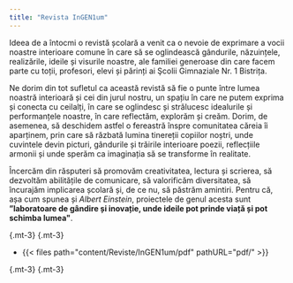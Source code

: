 ```yaml
---
title: "Revista InGEN1um"
---
```



Ideea de a întocmi o revistă școlară a venit ca o nevoie de exprimare a vocii noastre interioare comune în care să se oglindească gândurile, năzuințele, realizările, ideile și visurile noastre, ale familiei generoase din care facem parte cu toții, profesori, elevi și părinți ai Şcolii Gimnaziale Nr. 1 Bistrița.

Ne dorim din tot sufletul ca această revistă să fie o punte între lumea noastră interioară și cei din jurul nostru, un spațiu în care ne putem exprima și conecta cu ceilalți, în care se oglindesc și strălucesc idealurile și performanțele noastre, în care reflectăm, explorăm și creăm. Dorim, de asemenea, să deschidem astfel o fereastră înspre comunitatea căreia îi aparținem, prin care să răzbată lumina tinereții copiilor noștri, unde cuvintele devin picturi, gândurile și trăirile interioare poezii, reflecțiile armonii și unde sperăm ca imaginația să se transforme în realitate.

Încercăm din răsputeri să promovăm creativitatea, lectura și scrierea, să dezvoltăm abilitățile de comunicare, să valorificăm diversitatea, să încurajăm implicarea școlară și, de ce nu, să păstrăm amintiri. Pentru că, așa cum spunea și *Albert Einstein*, proiectele de genul acesta sunt **”laboratoare de gândire și inovație, unde ideile pot prinde viață și pot schimba lumea"**.

{.mt-3}
{.mt-3}

- {{< files path="content/Reviste/InGEN1um/pdf" pathURL="pdf/" >}}
  
{.mt-3}
{.mt-3}
